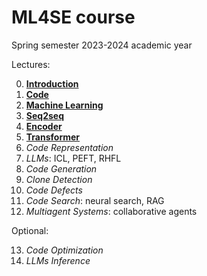 # ML4SE course

Spring semester 2023-2024 academic year

Lectures:

0. [**Introduction**](00_introduction.ipynb)
1. [**Code**](01_code.ipynb)
2. [**Machine Learning**](02_machine_learning.ipynb)
3. [**Seq2seq**](03_seq2seq.ipynb)
4. [**Encoder**](04_encoder.ipynb)
5. [**Transformer**](05_transformer.ipynb)
6. *Code Representation*
7. *LLMs*: ICL, PEFT, RHFL
8. *Code Generation*
9. *Clone Detection*
10. *Code Defects*
11. *Code Search*: neural search, RAG
12. *Multiagent Systems*: collaborative agents

Optional:

13. *Code Optimization*
14. *LLMs Inference*
